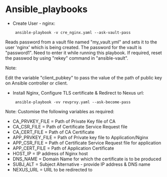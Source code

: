 # Ansible_playbooks


* Create User - nginx:

   ```
    ansible-playbook -v cre_nginx.yaml --ask-vault-pass
    ```

Reads password from a vault file named  "my_vault.yml" and sets it to the user 'nginx' which is being created. The password for the vault is "password1". Need to enter it while running this playbook. If required, reset the passwod by using "rekey" command in "ansible-vault". 

Note:

Edit the variable "client_pubkey" to pass the value of the path of public key on Ansible controller or client. 


* Install Nginx, Configure TLS certificate &  Redirect to Nexus url:

   ```
    ansible-playbook -vv revprxy.yaml --ask-become-pass
   ```

Note:
Customise the following variables as required:
  - CA_PRVKEY_FILE          = Path of Private Key file of CA 
  - CA_CSR_FILE             = Path of Certificate Service Request file 
  - CA_CERT_FILE            = Path of CA Certificate
  - APP_PRVKEY_FILE         = Path of Private key file to Application/Nginx
  - APP_CSR_FILE            = Path of Certificate Service Request file for application
  - APP_CERT_FILE           = Path of Application Certificate 
  - HOST_IP                 = IP address of Nginx host
  - DNS_NAME                = Domain Name for which the certificate is to be produced
  - SUBJ_ALT                = Subject Alternative - provide IP address & DNS name
  - NEXUS_URL               = URL to be redirected to
